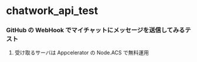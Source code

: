 chatwork_api_test
=================

### GitHub の WebHook でマイチャットにメッセージを送信してみるテスト

1. 受け取るサーバは Appcelerator の Node.ACS で無料運用
